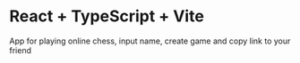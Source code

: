 # React + TypeScript + Vite

App for playing online chess, input name, create game and copy link to your friend
